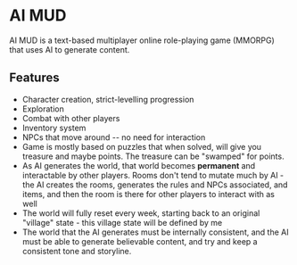 # AI MUD

AI MUD is a text-based multiplayer online role-playing game (MMORPG) that uses AI to generate content.

## Features

- Character creation, strict-levelling progression
- Exploration
- Combat with other players
- Inventory system
- NPCs that move around -- no need for interaction
- Game is mostly based on puzzles that when solved, will give you treasure and maybe points. The treasure can be "swamped" for points.
- As AI generates the world, that world becomes **permanent** and interactable by other players. Rooms don't tend to mutate much by AI - the AI creates the rooms, generates the rules and NPCs associated, and items, and then the room is there for other players to interact with as well
- The world will fully reset every week, starting back to an original "village" state - this village state will be defined by me
- The world that the AI generates must be internally consistent, and the AI must be able to generate believable content, and try and keep a consistent tone and storyline.